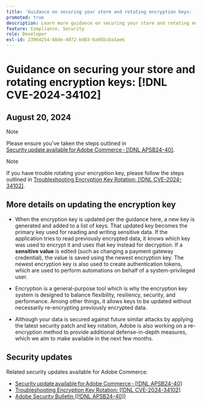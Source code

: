 ```yaml
---
title: 'Guidance on securing your store and rotating encryption keys: [!DNL CVE-2024-34102]'
promoted: true
description: Learn more guidance on securing your store and rotating encryption keys regarding [!DNL CVE-2024-34102].
feature: Compliance, Security
role: Developer
exl-id: 23964254-68de-4972-bd83-6a95bcba3ae6
---
```

# Guidance on securing your store and rotating encryption keys: [!DNL CVE-2024-34102]

## August 20, 2024 

>[!NOTE]
>
>Please ensure you've taken the steps outlined in [Security update available for Adobe Commerce - [!DNL APSB24-40]](https://experienceleague.adobe.com/en/docs/commerce-knowledge-base/kb/troubleshooting/known-issues-patches-attached/security-update-available-for-adobe-commerce-apsb24-40-revised-to-include-isolated-patch-for-cve-2024-34102).  

>[!NOTE]
>
>If you have trouble rotating your encryption key, please follow the steps outlined in [Troubleshooting Encryption Key Rotation: [!DNL CVE-2024-34102]](https://experienceleague.adobe.com/en/docs/commerce-knowledge-base/kb/troubleshooting/known-issues-patches-attached/troubleshooting-encryption-key-rotation-cve-2024-34102). 

## More details on updating the encryption key 

* When the encryption key is updated per the guidance here, a new key is generated and added to a list of keys. That updated key becomes the primary key used for reading and writing sensitive data. If the application tries to read previously encrypted data, it knows which key was used to encrypt it and uses that key instead for decryption. If a **sensitive value** is edited (such as changing a payment gateway credential), the value is saved using the newest encryption key. The newest encryption key is also used to create authentication tokens, which are used to perform automations on behalf of a system-privileged user. 

* Encryption is a general-purpose tool which is why the encryption key system is designed to balance flexibility, resiliency, security, and performance. Among other things, it allows keys to be updated without necessarily re-encrypting previously encrypted data. 

* Although your data is secured against future similar attacks by applying the latest security patch and key rotation, Adobe is also working on a re-encryption method to provide additional defense-in-depth measures, which we aim to make available in the next few months.  

## Security updates

Related security updates available for Adobe Commerce:

* [Security update available for Adobe Commerce - [!DNL APSB24-40]](https://experienceleague.adobe.com/en/docs/commerce-knowledge-base/kb/troubleshooting/known-issues-patches-attached/security-update-available-for-adobe-commerce-apsb24-40-revised-to-include-isolated-patch-for-cve-2024-34102)
* [Troubleshooting Encryption Key Rotation: [!DNL CVE-2024-34102]](https://experienceleague.adobe.com/en/docs/commerce-knowledge-base/kb/troubleshooting/known-issues-patches-attached/troubleshooting-encryption-key-rotation-cve-2024-34102)
* [Adobe Security Bulletin ([!DNL APSB24-40])](https://helpx.adobe.com/security/products/magento/apsb24-40.html)
